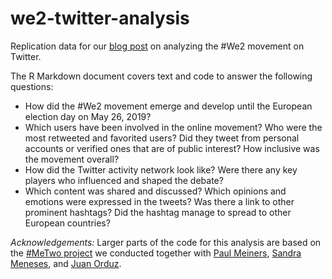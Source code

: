 # we2-twitter-analysis

Replication data for our [blog post](LINKLINKLINK) on analyzing the #We2 movement on Twitter.

The R Markdown document covers text and code to answer the following questions:
* How did the #We2 movement emerge and develop until the European election day on May 26, 2019?
* Which users have been involved in the online movement? Who were the most retweeted and favorited users? Did they tweet from personal accounts or verified ones that are of public interest? How inclusive was the movement overall?
* How did the Twitter activity network look like? Were there any key players who influenced and shaped the debate? 
* Which content was shared and discussed? Which opinions and emotions were expressed in the tweets? Was there a link to other prominent hashtags? Did the hashtag manage to spread to other European countries?

*Acknowledgements:* Larger parts of the code for this analysis are based on the [#MeTwo project](https://metwo.correlaid.org/) we conducted together with [Paul Meiners](https://www.uni-muenster.de/IfPol/personen/meiners.html), [Sandra Meneses](https://github.com/symeneses), and [Juan Orduz](https://juanitorduz.github.io/).
